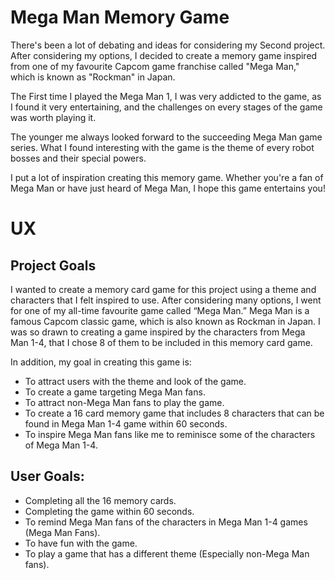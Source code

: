 # Mega Man Memory Game
There's been a lot of debating and ideas for considering my Second project. After considering my options, I decided to create a memory game inspired from one of my favourite Capcom game franchise called "Mega Man," which is known as "Rockman" in Japan. 

The First time I played the Mega Man 1, I was very addicted to the game, as I found it very entertaining, and the challenges on every stages of the game was worth playing it. 

The younger me always looked forward to the succeeding Mega Man game series. What I found interesting with the game is the theme of every robot bosses and their special powers. 

I put a lot of inspiration creating this memory game. Whether you're a fan of Mega Man or have just heard of Mega Man, I hope this game entertains you! 

# UX 

## Project Goals

I wanted to create a memory card game for this project using a theme and characters that I felt inspired to use. After considering many options, I went for one of my all-time favourite game called “Mega Man.” Mega Man is a famous Capcom classic game, which is also known as Rockman in Japan. I was so drawn to creating a game inspired by the characters from Mega Man 1-4, that I chose 8 of them to be included in this memory card game. 

In addition, my goal in creating this game is:

* To attract users with the theme and look of the game.
* To create a game targeting Mega Man fans.
* To attract non-Mega Man fans to play the game.
* To create a 16 card memory game that includes 8 characters that can be found in Mega Man 1-4 game within 60 seconds.
* To inspire Mega Man fans like me to reminisce some of the characters of Mega Man 1-4.

## User Goals: 

* Completing all the 16 memory cards.
* Completing the game within 60 seconds. 
* To remind Mega Man fans of the characters in Mega Man 1-4 games (Mega Man Fans).
* To have fun with the game. 
* To play a game that has a different theme (Especially non-Mega Man fans).

